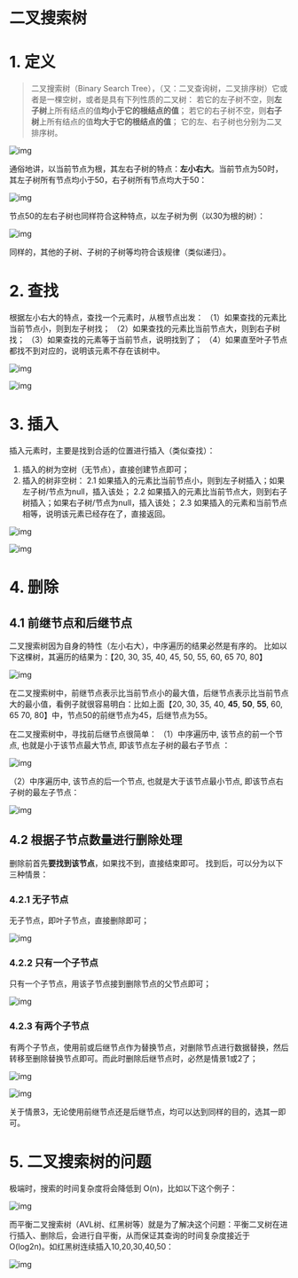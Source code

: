 # 二叉搜索树



# 1. 定义

> 二叉搜索树（Binary Search Tree），（又：二叉查询树，二叉排序树）它或者是一棵空树，或者是具有下列性质的二叉树： 若它的左子树不空，则**左子树**上所有结点的值**均小于它的根结点的值**； 若它的右子树不空，则**右子树**上所有结点的值**均大于它的根结点的值**； 它的左、右子树也分别为二叉排序树。

![img](img/7779607-990197fc8bffc838.png)

通俗地讲，以当前节点为根，其左右子树的特点：**左小右大**。当前节点为50时，其左子树所有节点均小于50，右子树所有节点均大于50：

![img](img/7779607-e5ee766e3f63e5eb.png)

节点50的左右子树也同样符合这种特点，以左子树为例（以30为根的树）：

![img](img/7779607-74a9fd0a61f66564.png)

同样的，其他的子树、子树的子树等均符合该规律（类似递归）。

# 2. 查找

根据左小右大的特点，查找一个元素时，从根节点出发：
 （1）如果查找的元素比当前节点小，则到左子树找；
 （2）如果查找的元素比当前节点大，则到右子树找；
 （3）如果查找的元素等于当前节点，说明找到了；
 （4）如果直至叶子节点都找不到对应的，说明该元素不存在该树中。

![img](img/7779607-1fabffee2d5e63dd.png)

![img](img/7779607-95cf0e3fa4c721eb.png)

# 3. 插入

插入元素时，主要是找到合适的位置进行插入（类似查找）：

1. 插入的树为空树（无节点），直接创建节点即可；
2. 插入的树非空树：
    2.1 如果插入的元素比当前节点小，则到左子树插入；如果左子树/节点为null，插入该处；
    2.2 如果插入的元素比当前节点大，则到右子树插入；如果右子树/节点为null，插入该处；
    2.3 如果插入的元素和当前节点相等，说明该元素已经存在了，直接返回。

![img](img/7779607-deb9c88c7983f98c.png)

![img](img/7779607-cd30aeddb818aca4.png)

# 4. 删除

## 4.1 前继节点和后继节点

二叉搜索树因为自身的特性（左小右大），中序遍历的结果必然是有序的。
 比如以下这棵树，其遍历的结果为：【20, 30, 35, 40, 45, 50, 55, 60, 65 70, 80】

![img](img/7779607-de7f7bec7213edbb.png)

在二叉搜索树中，前继节点表示比当前节点小的最大值，后继节点表示比当前节点大的最小值，看例子就很容易明白：比如上面【20, 30, 35, 40, **45**, **50**, **55**, 60, 65 70, 80】中，节点50的前继节点为45，后继节点为55。

在二叉搜索树中，寻找前后继节点很简单：
 （1）中序遍历中, 该节点的前一个节点, 也就是小于该节点最大节点, 即该节点左子树的最右子节点 ：

![img](img/7779607-128e4df02eebb74e.png)

（2）中序遍历中, 该节点的后一个节点, 也就是大于该节点最小节点, 即该节点右子树的最左子节点：

![img](img/7779607-566c08324a71d7da.png)

## 4.2 根据子节点数量进行删除处理

删除前首先**要找到该节点**，如果找不到，直接结束即可。
 找到后，可以分为以下三种情景：

### 4.2.1 无子节点

无子节点，即叶子节点，直接删除即可；

![img](img/7779607-0328cbbe26950f18.png)



### 4.2.2 只有一个子节点

只有一个子节点，用该子节点接到删除节点的父节点即可；

![img](img/7779607-9759efaa9912e9c5.png)



### 4.2.3 有两个子节点

有两个子节点，使用前或后继节点作为替换节点，对删除节点进行数据替换，然后转移至删除替换节点即可。而此时删除后继节点时，必然是情景1或2了；

![img](img/7779607-e509c92cb2f70bf3.png)



![img](img/7779607-6d5d4bc1a657b2c0.png)



关于情景3，无论使用前继节点还是后继节点，均可以达到同样的目的，选其一即可。

# 5. 二叉搜索树的问题

极端时，搜索的时间复杂度将会降低到 O(n)，比如以下这个例子：

![img](img/7779607-c1b62334d5adece5.png)

而平衡二叉搜索树（AVL树、红黑树等）就是为了解决这个问题：平衡二叉树在进行插入、删除后，会进行自平衡，从而保证其查询的时间复杂度接近于O(log2n)。如红黑树连续插入10,20,30,40,50：

![img](img/7779607-551df284dd6bcbe7.png)

